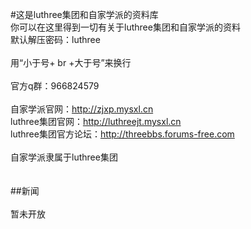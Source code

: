 #这是luthree集团和自家学派的资料库
<br>
你可以在这里得到一切有关于luthree集团和自家学派的资料
<br>
默认解压密码：luthree
<br>
<br>
用“小于号+ br +大于号”来换行
<br>
<br>
官方q群：966824579
<br>
<br>
自家学派官网：http://zjxp.mysxl.cn
<br>
luthree集团官网：http://luthreejt.mysxl.cn
<br>
luthree集团官方论坛：http://threebbs.forums-free.com
<br>
<br>
自家学派隶属于luthree集团
<br>
<br>
<br>
##新闻
<br>
<br>
暂未开放
